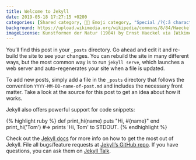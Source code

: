 ```yaml
---
title: Welcome to Jekyll
date: 2019-05-18 17:27:15 +0200
categories: [Shared category, 👩‍🔬 Emoji category, "Special /?{:å characters", " Whitespace before and after "]
background: https://upload.wikimedia.org/wikipedia/commons/8/84/Haeckel_Caulerpa_racemosa_%28uvifera%29.jpg
imageLicense: Kunstformen der Natur (1904) by Ernst Haeckel via [Wikimedia](https://commons.wikimedia.org/wiki/Kunstformen_der_Natur)
---
```


You’ll find this post in your `_posts` directory. Go ahead and edit it and re-build the site to see your changes. You can rebuild the site in many different ways, but the most common way is to run `jekyll serve`, which launches a web server and auto-regenerates your site when a file is updated.

To add new posts, simply add a file in the `_posts` directory that follows the convention `YYYY-MM-DD-name-of-post.md` and includes the necessary front matter. Take a look at the source for this post to get an idea about how it works.

Jekyll also offers powerful support for code snippets:

{% highlight ruby %}
def print_hi(name)
  puts "Hi, #{name}"
end
print_hi('Tom')
#=> prints 'Hi, Tom' to STDOUT.
{% endhighlight %}

Check out the [Jekyll docs][jekyll-docs] for more info on how to get the most out of Jekyll. File all bugs/feature requests at [Jekyll’s GitHub repo][jekyll-gh]. If you have questions, you can ask them on [Jekyll Talk][jekyll-talk].

[jekyll-docs]: https://jekyllrb.com/docs/home
[jekyll-gh]:   https://github.com/jekyll/jekyll
[jekyll-talk]: https://talk.jekyllrb.com/
